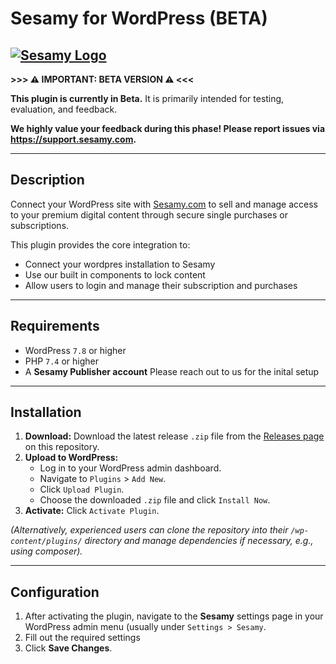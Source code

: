 # Sesamy for WordPress (BETA)

## [![Sesamy Logo](https://assets.sesamy.com/static/images/sesamy/logos/sesamy_logo_white.svg)](https://sesamy.com)

**>>> ⚠️ IMPORTANT: BETA VERSION ⚠️ <<<**

**This plugin is currently in Beta.** It is primarily intended for testing, evaluation, and feedback.

**We highly value your feedback during this phase! Please report issues via https://support.sesamy.com.**

---

## Description

Connect your WordPress site with [Sesamy.com](https://sesamy.com) to sell and manage access to your premium digital content through secure single purchases or subscriptions.

This plugin provides the core integration to:

- Connect your wordpres installation to Sesamy
- Use our built in components to lock content
- Allow users to login and manage their subscription and purchases

---

## Requirements

- WordPress `7.8` or higher
- PHP `7.4` or higher
- A **Sesamy Publisher account** Please reach out to us for the inital setup

---

## Installation

1.  **Download:** Download the latest release `.zip` file from the [Releases page](https://github.com/sesamyab/wordpress-sesamy-2/releases) on this repository.
2.  **Upload to WordPress:**
    - Log in to your WordPress admin dashboard.
    - Navigate to `Plugins` > `Add New`.
    - Click `Upload Plugin`.
    - Choose the downloaded `.zip` file and click `Install Now`.
3.  **Activate:** Click `Activate Plugin`.

_(Alternatively, experienced users can clone the repository into their `/wp-content/plugins/` directory and manage dependencies if necessary, e.g., using composer)._

---

## Configuration

1.  After activating the plugin, navigate to the **Sesamy** settings page in your WordPress admin menu (usually under `Settings > Sesamy`.
2.  Fill out the required settings
3.  Click **Save Changes**.
